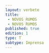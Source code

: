 ```yaml
---
layout: verbete
title:
 - NOVOS RUMOS
 - NOVOS RUMOS
published: true
edition: 1  
type: T
subtype: Imprensa
---
```



